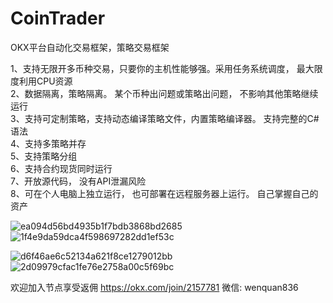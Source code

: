 # CoinTrader
OKX平台自动化交易框架，策略交易框架

1、支持无限开多币种交易，只要你的主机性能够强。采用任务系统调度， 最大限度利用CPU资源<br/>
2、数据隔离，策略隔离。 某个币种出问题或策略出问题， 不影响其他策略继续运行<br/>
3、支持可定制策略，支持动态编译策略文件，内置策略编译器。 支持完整的C#语法<br/>
4、支持多策略并存<br/>
5、支持策略分组<br/>
6、支持合约现货同时运行<br/>
7、开放源代码， 没有API泄漏风险<br/>
8、可在个人电脑上独立运行， 也可部署在远程服务器上运行。 自己掌握自己的资产<br/>

![ea094d56bd4935b1f7bdb3868bd2685](https://github.com/wenquan836/CoinTrader/assets/3815703/d0b6df09-070b-4ddd-8449-f64b3f7e7807)
![1f4e9da59dca4f598697282dd1ef53c](https://github.com/wenquan836/CoinTrader/assets/3815703/065d9677-4176-47b1-85a2-afdf2385e6ab)

![d6f46ae6c52134a621f8ce1279012bb](https://github.com/wenquan836/CoinTrader/assets/3815703/cca96b9f-076a-46f2-89f2-3aa5a8520eac)
![2d09979cfac1fe76e2758a00c5f69bc](https://github.com/wenquan836/CoinTrader/assets/3815703/28d30d65-535b-43c4-a304-20d083d33592)

欢迎加入节点享受返佣 https://okx.com/join/2157781
微信: wenquan836 
